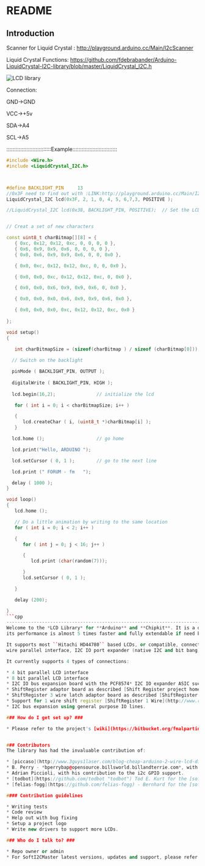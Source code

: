 # README #

## Introduction ##


Scanner for Liquid Crystal : http://playground.arduino.cc/Main/I2cScanner

Liquid Crystal Functions: https://github.com/fdebrabander/Arduino-LiquidCrystal-I2C-library/blob/master/LiquidCrystal_I2C.h


![LCD library](https://bitbucket.org/fmalpartida/new-liquidcrystal/downloads/I2CLCDextraIO_assemblyProject_small.jpg)

Connection:

  GND->GND

  VCC->+5v

  SDA->A4

  SCL->A5

:::::::::::::::::::::::::::::Example:::::::::::::::::::::::::::::
```cpp
#include <Wire.h> 
#include <LiquidCrystal_I2C.h>



#define BACKLIGHT_PIN     13
//0x3F need to find out with :LINK:http://playground.arduino.cc/Main/I2cScanner
LiquidCrystal_I2C lcd(0x3F, 2, 1, 0, 4, 5, 6,7,3, POSITIVE );

//LiquidCrystal_I2C lcd(0x38, BACKLIGHT_PIN, POSITIVE);  // Set the LCD I2C address


// Creat a set of new characters

const uint8_t charBitmap[][8] = {
   { 0xc, 0x12, 0x12, 0xc, 0, 0, 0, 0 },
   { 0x6, 0x9, 0x9, 0x6, 0, 0, 0, 0 },
   { 0x0, 0x6, 0x9, 0x9, 0x6, 0, 0, 0x0 },

   { 0x0, 0xc, 0x12, 0x12, 0xc, 0, 0, 0x0 },

   { 0x0, 0x0, 0xc, 0x12, 0x12, 0xc, 0, 0x0 },

   { 0x0, 0x0, 0x6, 0x9, 0x9, 0x6, 0, 0x0 },

   { 0x0, 0x0, 0x0, 0x6, 0x9, 0x9, 0x6, 0x0 },

   { 0x0, 0x0, 0x0, 0xc, 0x12, 0x12, 0xc, 0x0 }
   
};

void setup()
{
    
   int charBitmapSize = (sizeof(charBitmap ) / sizeof (charBitmap[0]));

  // Switch on the backlight

  pinMode ( BACKLIGHT_PIN, OUTPUT );
  
  digitalWrite ( BACKLIGHT_PIN, HIGH );
  
  lcd.begin(16,2);               // initialize the lcd 

   for ( int i = 0; i < charBitmapSize; i++ )

   {
      lcd.createChar ( i, (uint8_t *)charBitmap[i] );
   }

  lcd.home ();                   // go home

  lcd.print("Hello, ARDUINO ");  

  lcd.setCursor ( 0, 1 );        // go to the next line

  lcd.print (" FORUM - fm   ");

  delay ( 1000 );
}

void loop()
{
   lcd.home ();

   // Do a little animation by writing to the same location
   for ( int i = 0; i < 2; i++ )

   {
      for ( int j = 0; j < 16; j++ )

      {
         lcd.print (char(random(7)));

      }
      lcd.setCursor ( 0, 1 );

   }

   delay (200);

}
```cpp
-----------------------------------------------------------------------------------------------
Welcome to the *LCD Library* for **Arduino** and **Chipkit**. It is a derivate of the original LiquidCrystal Library as sourced in the Arduino SDK. It has been developed to be compatible with the current LiquidCrystal library, 
its performance is almost 5 times faster and fully extendable if need be. 

It supports most ``Hitachi HD44780`` based LCDs, or compatible, connected to any project using: 4, 8 
wire parallel interface, I2C IO port expander (native I2C and bit bang) and Shift Regiter.

It currently supports 4 types of connections:

* 4 bit parallel LCD interface
* 8 bit parallel LCD interface
* I2C IO bus expansion board with the PCF8574* I2C IO expander ASIC such as [I2C LCD extra IO](http://www.electrofunltd.com/2011/10/i2c-lcd-extra-io.html "I2C LCD extra IO").
* ShiftRegister adaptor board as described [Shift Register project home](http://code.google.com/p/arduinoshiftreglcd/ "Shift Register project home") or in the HW configuration described below, 2 and 3 wire configurations supported.
* ShiftRegister 3 wire latch adaptor board as described [ShiftRegister 3 Wire Home](http://www.arduino.cc/playground/Code/LCD3wires "ShiftRegister 3 Wire Home")
* Support for 1 wire shift register [ShiftRegister 1 Wire](http://www.romanblack.com/shift1.htm "ShiftRegister 1 Wire")
* I2C bus expansion using general purpose IO lines.

### How do I get set up? ###

* Please refer to the project's [wiki](https://bitbucket.org/fmalpartida/new-liquidcrystal/wiki/Home "wiki")


### Contributors
The library has had the invaluable contribution of:

* [piccaso](http://www.3guys1laser.com/blog-cheap-arduino-2-wire-lcd-display-0 "picas") - Florian Fida - Flo, thanks for testing and improving the SR library, initial version of the 1 wire interface and speed improvements.
* B. Perry - *bperrybap@opensource.billsworld.billandterrie.com*, with his thoughtful contribution, speed improvements and development support for the SR2W library.
* Adrian Piccioli, with his contribution to the i2c GPIO support.
* [todbot](https://github.com/todbot "todbot") Tod E. Kurt for the [softwarei2cmaster](https://github.com/todbot/SoftI2CMaster "softwarei2cmaster") library.
* [felias-fogg](https://github.com/felias-fogg) - Bernhard for the [softwarei2cmaster fast](https://github.com/felias-fogg/SoftI2CMaster "softwirei2cmaster")

#### Contribution guidelines

* Writing tests
* Code review
* Help out with bug fixing
* Setup a project logo
* Write new drivers to support more LCDs.

### Who do I talk to? ###

* Repo owner or admin
* For SoftI2CMaster latest versions, updates and support, please refer to [SoftI2CMaster](https://github.com/todbot/SoftI2CMaster "todbot")